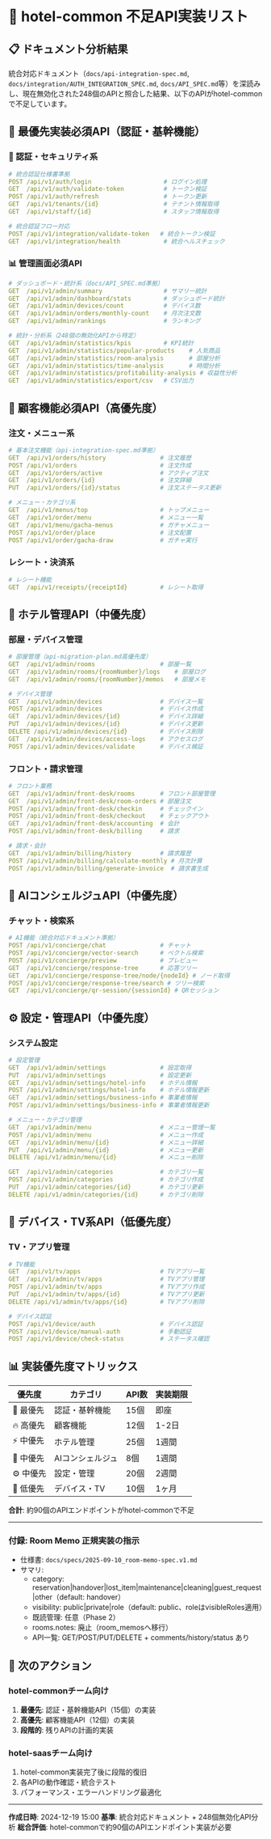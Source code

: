 # 🚨 hotel-common 不足API実装リスト

## **📋 ドキュメント分析結果**

統合対応ドキュメント（`docs/api-integration-spec.md`, `docs/integration/AUTH_INTEGRATION_SPEC.md`, `docs/API_SPEC.md`等）を深読みし、現在無効化された248個のAPIと照合した結果、以下のAPIがhotel-commonで不足しています。

## **🚨 最優先実装必須API（認証・基幹機能）**

### **🔐 認証・セキュリティ系**
```yaml
# 統合認証仕様書準拠
POST /api/v1/auth/login                    # ログイン処理
GET  /api/v1/auth/validate-token           # トークン検証
POST /api/v1/auth/refresh                  # トークン更新
GET  /api/v1/tenants/{id}                  # テナント情報取得
GET  /api/v1/staff/{id}                    # スタッフ情報取得

# 統合認証フロー対応
POST /api/v1/integration/validate-token   # 統合トークン検証
GET  /api/v1/integration/health            # 統合ヘルスチェック
```

### **📊 管理画面必須API**
```yaml
# ダッシュボード・統計系（docs/API_SPEC.md準拠）
GET  /api/v1/admin/summary                 # サマリー統計
GET  /api/v1/admin/dashboard/stats         # ダッシュボード統計
GET  /api/v1/admin/devices/count           # デバイス数
GET  /api/v1/admin/orders/monthly-count    # 月次注文数
GET  /api/v1/admin/rankings                # ランキング

# 統計・分析系（248個の無効化APIから特定）
GET  /api/v1/admin/statistics/kpis         # KPI統計
GET  /api/v1/admin/statistics/popular-products    # 人気商品
GET  /api/v1/admin/statistics/room-analysis       # 部屋分析
GET  /api/v1/admin/statistics/time-analysis       # 時間分析
GET  /api/v1/admin/statistics/profitability-analysis # 収益性分析
GET  /api/v1/admin/statistics/export/csv   # CSV出力
```

## **🛒 顧客機能必須API（高優先度）**

### **注文・メニュー系**
```yaml
# 基本注文機能（api-integration-spec.md準拠）
GET  /api/v1/orders/history               # 注文履歴
POST /api/v1/orders                       # 注文作成
GET  /api/v1/orders/active                # アクティブ注文
GET  /api/v1/orders/{id}                  # 注文詳細
PUT  /api/v1/orders/{id}/status           # 注文ステータス更新

# メニュー・カテゴリ系
GET  /api/v1/menus/top                    # トップメニュー
GET  /api/v1/order/menu                   # メニュー一覧
GET  /api/v1/menu/gacha-menus             # ガチャメニュー
POST /api/v1/order/place                  # 注文配置
POST /api/v1/order/gacha-draw             # ガチャ実行
```

### **レシート・決済系**
```yaml
# レシート機能
GET  /api/v1/receipts/{receiptId}         # レシート取得
```

## **🏨 ホテル管理API（中優先度）**

### **部屋・デバイス管理**
```yaml
# 部屋管理（api-migration-plan.md高優先度）
GET  /api/v1/admin/rooms                  # 部屋一覧
GET  /api/v1/admin/rooms/{roomNumber}/logs    # 部屋ログ
GET  /api/v1/admin/rooms/{roomNumber}/memos   # 部屋メモ

# デバイス管理
GET  /api/v1/admin/devices                # デバイス一覧
POST /api/v1/admin/devices                # デバイス作成
GET  /api/v1/admin/devices/{id}           # デバイス詳細
PUT  /api/v1/admin/devices/{id}           # デバイス更新
DELETE /api/v1/admin/devices/{id}         # デバイス削除
GET  /api/v1/admin/devices/access-logs    # アクセスログ
POST /api/v1/admin/devices/validate       # デバイス検証
```

### **フロント・請求管理**
```yaml
# フロント業務
GET  /api/v1/admin/front-desk/rooms       # フロント部屋管理
GET  /api/v1/admin/front-desk/room-orders # 部屋注文
POST /api/v1/admin/front-desk/checkin     # チェックイン
POST /api/v1/admin/front-desk/checkout    # チェックアウト
GET  /api/v1/admin/front-desk/accounting  # 会計
POST /api/v1/admin/front-desk/billing     # 請求

# 請求・会計
GET  /api/v1/admin/billing/history        # 請求履歴
POST /api/v1/admin/billing/calculate-monthly # 月次計算
POST /api/v1/admin/billing/generate-invoice  # 請求書生成
```

## **🤖 AIコンシェルジュAPI（中優先度）**

### **チャット・検索系**
```yaml
# AI機能（統合対応ドキュメント準拠）
POST /api/v1/concierge/chat               # チャット
POST /api/v1/concierge/vector-search      # ベクトル検索
POST /api/v1/concierge/preview            # プレビュー
GET  /api/v1/concierge/response-tree      # 応答ツリー
GET  /api/v1/concierge/response-tree/node/{nodeId} # ノード取得
POST /api/v1/concierge/response-tree/search # ツリー検索
GET  /api/v1/concierge/qr-session/{sessionId} # QRセッション
```

## **⚙️ 設定・管理API（中優先度）**

### **システム設定**
```yaml
# 設定管理
GET  /api/v1/admin/settings               # 設定取得
PUT  /api/v1/admin/settings               # 設定更新
GET  /api/v1/admin/settings/hotel-info    # ホテル情報
POST /api/v1/admin/settings/hotel-info    # ホテル情報更新
GET  /api/v1/admin/settings/business-info # 事業者情報
POST /api/v1/admin/settings/business-info # 事業者情報更新

# メニュー・カテゴリ管理
GET  /api/v1/admin/menu                   # メニュー管理一覧
POST /api/v1/admin/menu                   # メニュー作成
GET  /api/v1/admin/menu/{id}              # メニュー詳細
PUT  /api/v1/admin/menu/{id}              # メニュー更新
DELETE /api/v1/admin/menu/{id}            # メニュー削除

GET  /api/v1/admin/categories             # カテゴリ一覧
POST /api/v1/admin/categories             # カテゴリ作成
PUT  /api/v1/admin/categories/{id}        # カテゴリ更新
DELETE /api/v1/admin/categories/{id}      # カテゴリ削除
```

## **📱 デバイス・TV系API（低優先度）**

### **TV・アプリ管理**
```yaml
# TV機能
GET  /api/v1/tv/apps                      # TVアプリ一覧
GET  /api/v1/admin/tv/apps                # TVアプリ管理
POST /api/v1/admin/tv/apps                # TVアプリ作成
PUT  /api/v1/admin/tv/apps/{id}           # TVアプリ更新
DELETE /api/v1/admin/tv/apps/{id}         # TVアプリ削除

# デバイス認証
POST /api/v1/device/auth                  # デバイス認証
POST /api/v1/device/manual-auth           # 手動認証
POST /api/v1/device/check-status          # ステータス確認
```

## **📊 実装優先度マトリックス**

| 優先度 | カテゴリ | API数 | 実装期限 |
|--------|----------|-------|----------|
| 🚨 最優先 | 認証・基幹機能 | 15個 | 即座 |
| 🔥 高優先 | 顧客機能 | 12個 | 1-2日 |
| ⚡ 中優先 | ホテル管理 | 25個 | 1週間 |
| 🤖 中優先 | AIコンシェルジュ | 8個 | 1週間 |
| ⚙️ 中優先 | 設定・管理 | 20個 | 2週間 |
| 📱 低優先 | デバイス・TV | 10個 | 1ヶ月 |

**合計**: 約90個のAPIエンドポイントがhotel-commonで不足

---

### 付録: Room Memo 正規実装の指示
- 仕様書: `docs/specs/2025-09-10_room-memo-spec.v1.md`
- サマリ:
  - category: reservation|handover|lost_item|maintenance|cleaning|guest_request|other（default: handover）
  - visibility: public|private|role（default: public、roleはvisibleRoles適用）
  - 既読管理: 任意（Phase 2）
  - rooms.notes: 廃止（room_memosへ移行）
  - API一覧: GET/POST/PUT/DELETE + comments/history/status あり

## **🎯 次のアクション**

### **hotel-commonチーム向け**
1. **最優先**: 認証・基幹機能API（15個）の実装
2. **高優先**: 顧客機能API（12個）の実装
3. **段階的**: 残りAPIの計画的実装

### **hotel-saasチーム向け**
1. hotel-common実装完了後に段階的復旧
2. 各APIの動作確認・統合テスト
3. パフォーマンス・エラーハンドリング最適化

---
**作成日時**: 2024-12-19 15:00
**基準**: 統合対応ドキュメント + 248個無効化API分析
**総合評価**: hotel-commonで約90個のAPIエンドポイント実装が必要

